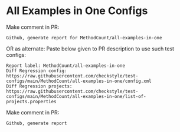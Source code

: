# All Examples in One Configs
Make comment in PR:
```
Github, generate report for MethodCount/all-examples-in-one
```
OR as alternate:
Paste below given to PR description to use such test configs:
```
Report label: MethodCount/all-examples-in-one
Diff Regression config: https://raw.githubusercontent.com/checkstyle/test-configs/main/MethodCount/all-examples-in-one/config.xml
Diff Regression projects: https://raw.githubusercontent.com/checkstyle/test-configs/main/MethodCount/all-examples-in-one/list-of-projects.properties
```
Make comment in PR:
```
Github, generate report
```
